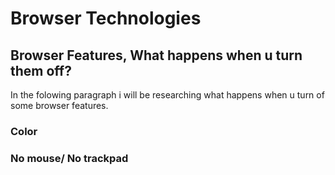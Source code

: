 # Browser Technologies

## Browser Features, What happens when u turn them off?
In the folowing paragraph i will be researching what happens when u turn of some browser features.

### Color

### No mouse/ No trackpad
